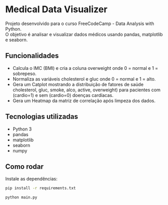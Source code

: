 # Medical Data Visualizer

Projeto desenvolvido para o curso FreeCodeCamp - Data Analysis with Python.  
O objetivo é analisar e visualizar dados médicos usando pandas, matplotlib e seaborn.



##  Funcionalidades
- Calcula o IMC (BMI) e cria a coluna overweight onde 0 = normal e 1 = sobrepeso.
- Normaliza as variáveis cholesterol e gluc onde 0 = normal e 1 = alto.
- Gera um Catplot mostrando a distribuição de fatores de saúde cholesterol, gluc, smoke, alco, active, overweight) para pacientes com (cardio=1) e sem (cardio=0) doenças cardíacas.
- Gera um Heatmap da matriz de correlação após limpeza dos dados.



## Tecnologias utilizadas
- Python 3
- pandas
- matplotlib
- seaborn
- numpy



## Como rodar

Instale as dependências:
```bash
pip install -r requirements.txt

python main.py

